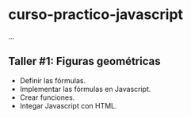 # curso-practico-javascript

...

## Taller #1: Figuras geométricas

- Definir las fórmulas.
- Implementar las fórmulas en Javascript.
- Crear funciones.
- Integar Javascript con HTML.